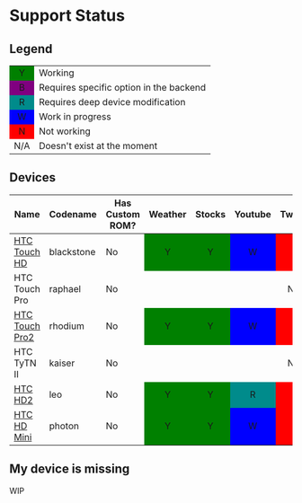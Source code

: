 # Support Status

## Legend
<table><tbody>
  <tr>
    <td style="background-color:green; text-align: center;">Y</td>
    <td>Working</td>
  </tr>
  <tr>
    <td style="background-color:purple; text-align: center;">B</td>
    <td>Requires specific option in the backend</td>
  </tr>
  <tr>
    <td style="background-color:darkcyan; text-align: center;">R</td>
    <td>Requires deep device modification</td>
  </tr>
  <tr>
    <td style="background-color:blue; text-align: center;">W</td>
    <td>Work in progress</td>
  </tr>
  <tr>
    <td style="background-color:red; text-align: center;">N</td>
    <td>Not working</td>
  </tr>
  <tr>
    <td style="text-align: center;">N/A</td>
    <td>Doesn't exist at the moment</td>
  </tr>
</tbody>
</table>

## Devices

<table><thead>
  <tr>
    <th>Name</th>
    <th>Codename</th>
    <th>Has Custom ROM?</th>
    <th>Weather</th>
    <th>Stocks</th>
    <th>Youtube</th>
    <th>Twitter</th>
    <th>Facebook</th>
  </tr></thead>
<tbody>
  <tr>
    <td><a href="devices/blackstone.md">HTC Touch HD</a></td>
    <td>blackstone</td>
    <td>No</td>
    <td style="background-color:green; text-align: center;">Y</td>
    <td style="background-color:green; text-align: center;">Y</td>
    <td style="background-color:blue; text-align: center;">W</td>
    <td style="background-color:red; text-align: center;">N</td>
    <td style="background-color:red; text-align: center;">N</td>
  </tr>
  <tr>
    <td>HTC Touch Pro</td>
    <td>raphael</td>
    <td>No</td>
    <td></td>
    <td></td>
    <td></td>
    <td style="text-align: center;">N/A</td>
    <td style="text-align: center;">N/A</td>
  </tr>
  <tr>
    <td><a href="devices/rhodium.md">HTC Touch Pro2</a></td>
    <td>rhodium</td>
    <td>No</td>
    <td style="background-color:green; text-align: center;">Y</td>
    <td style="background-color:green; text-align: center;">Y</td>
    <td style="background-color:blue; text-align: center;">W</td>
    <td style="background-color:red; text-align: center;">N</td>
    <td style="background-color:red; text-align: center;">N</td>
  </tr>
  <tr>
    <td>HTC TyTN II</td>
    <td>kaiser</td>
    <td>No</td>
    <td></td>
    <td></td>
    <td></td>
    <td style="text-align: center;">N/A</td>
    <td style="text-align: center;">N/A</td>
  </tr>
  <tr>
    <td><a href="devices/leo.md">HTC HD2</a></td>
    <td>leo</td>
    <td>No</td>
    <td style="background-color:green; text-align: center;">Y</td>
    <td style="background-color:green; text-align: center;">Y</td>
    <td style="background-color:darkcyan; text-align: center;">R</td>
    <td style="background-color:red; text-align: center;">N</td>
    <td style="background-color:red; text-align: center;">N</td>
  </tr>
  <tr>
    <td><a href="devices/photon.md">HTC HD Mini</a></td>
    <td>photon</td>
    <td>No</td>
    <td style="background-color:green; text-align: center;">Y</td>
    <td style="background-color:green; text-align: center;">Y</td>
    <td style="background-color:blue; text-align: center;">W</td>
    <td style="background-color:red; text-align: center;">N</td>
    <td style="background-color:red; text-align: center;">N</td>
  </tr>
</tbody>
</table>

## My device is missing

WIP